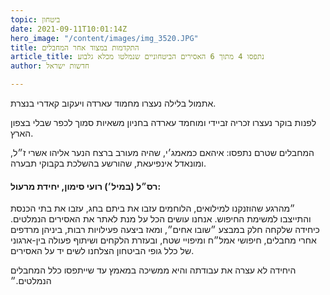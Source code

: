 ```yaml
---
topic: ביטחון
date: 2021-09-11T10:01:14Z
hero_image: "/content/images/img_3520.JPG"
title: התקדמות במצוד אחר המחבלים
article_title: נתפסו 4 מתוך 6 האסירים הביטחוניים שנמלטו מכלא גלבוע
author: חדשות ישראל

---
```

אתמול בלילה נעצרו מחמוד עארדה ויעקוב קאדרי בנצרת.

לפנות בוקר נעצרו זכריה זביידי ומוחמד עארדה בחניון משאיות סמוך לכפר שבלי בצפון הארץ.

המחבלים שטרם נתפסו: איהאם כמאמג׳י, שהיה מעורב ברצח הנער אליהו אשרי ז״ל, ומונאדל אינפיעאת, שהורשע בהשלכת בקבוקי תבערה.

#### רס״ל (במיל׳) רועי סימון, יחידת מרעול:

״מהרגע שהוזנקנו למילואים, הלוחמים עזבו את ביתם בחג, עזבו את בתי הכנסת והתייצבו למשימת החיפוש. אנחנו עושים הכל על מנת לאתר את האסירים הנמלטים. כיחידה שלקחה חלק במבצע ״שובו אחים״, ומאז ביצעה פעילויות רבות, ביניהן מרדפים אחרי מחבלים, חיפושי אמל״ח ומיפויי שטח, ובעזרת הלקחים ושיתוף פעולה בין-ארגוני של כלל גופי הביטחון הצלחנו לשים יד על האסירים.

היחידה לא עצרה את עבודתה והיא ממשיכה במאמץ עד שייתפסו כלל המחבלים הנמלטים.״